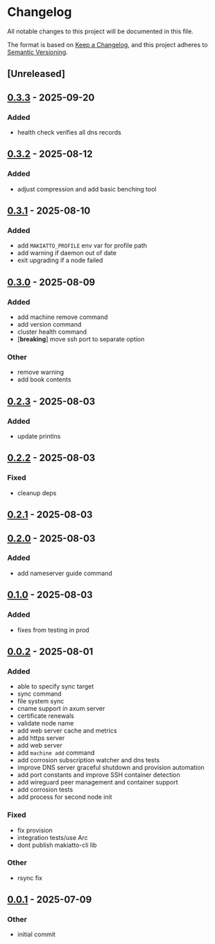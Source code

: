 # Changelog

All notable changes to this project will be documented in this file.

The format is based on [Keep a Changelog](https://keepachangelog.com/en/1.0.0/),
and this project adheres to [Semantic Versioning](https://semver.org/spec/v2.0.0.html).

## [Unreleased]

## [0.3.3](https://github.com/halcyonnouveau/makiatto/compare/v0.3.2...v0.3.3) - 2025-09-20

### Added

- health check verifies all dns records

## [0.3.2](https://github.com/halcyonnouveau/makiatto/compare/v0.3.1...v0.3.2) - 2025-08-12

### Added

- adjust compression and add basic benching tool

## [0.3.1](https://github.com/halcyonnouveau/makiatto/compare/v0.3.0...v0.3.1) - 2025-08-10

### Added

- add `MAKIATTO_PROFILE` env var for profile path
- add warning if daemon out of date
- exit upgrading if a node failed

## [0.3.0](https://github.com/halcyonnouveau/makiatto/compare/v0.2.3...v0.3.0) - 2025-08-09

### Added

- add machine remove command
- add version command
- cluster health command
- [**breaking**] move ssh port to separate option

### Other

- remove warning
- add book contents

## [0.2.3](https://github.com/halcyonnouveau/makiatto/compare/v0.2.2...v0.2.3) - 2025-08-03

### Added

- update printlns

## [0.2.2](https://github.com/halcyonnouveau/makiatto/compare/v0.2.1...v0.2.2) - 2025-08-03

### Fixed

- cleanup deps

## [0.2.1](https://github.com/halcyonnouveau/makiatto/compare/v0.2.0...v0.2.1) - 2025-08-03

## [0.2.0](https://github.com/halcyonnouveau/makiatto/compare/v0.1.0...v0.2.0) - 2025-08-03

### Added

- add nameserver guide command

## [0.1.0](https://github.com/halcyonnouveau/makiatto/compare/v0.0.3...v0.1.0) - 2025-08-03

### Added

- fixes from testing in prod

## [0.0.2](https://github.com/halcyonnouveau/makiatto/compare/makiatto-cli-v0.0.1...makiatto-cli-v0.0.2) - 2025-08-01

### Added

- able to specify sync target
- sync command
- file system sync
- cname support in axum server
- certificate renewals
- validate node name
- add web server cache and metrics
- add https server
- add web server
- add `machine add` command
- add corrosion subscription watcher and dns tests
- improve DNS server graceful shutdown and provision automation
- add port constants and improve SSH container detection
- add wireguard peer management and container support
- add corrosion tests
- add process for second node init

### Fixed

- fix provision
- integration tests/use Arc<T>
- dont publish makiatto-cli lib

### Other

- rsync fix

## [0.0.1](https://github.com/halcyonnouveau/makiatto/releases/tag/makiatto-cli-v0.0.1) - 2025-07-09

### Other

- initial commit
